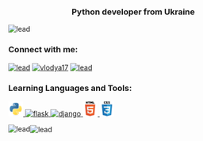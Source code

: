 <h3 align="center">Python developer from Ukraine</h3>
<p align="left"> <img src="https://komarev.com/ghpvc/?username=LeadShadow&label=Profile%20views&color=0e75b6&style=plastic" alt="lead" /> </p>

<h3 align="left">Connect with me:</h3>
<p align="left">
<a href="https://github.com/LeadShadow" target="blank"><img align="center" src="https://github.com/fluidicon.png" alt="lead" height="30" width="30" /></a>
<a href="https://twitter.com/sashasamus12345" target="blank"><img align="center" src="https://raw.githubusercontent.com/rahuldkjain/github-profile-readme-generator/master/src/images/icons/Social/twitter.svg" alt="vlodya17" height="30" width="40" /></a>
<a href="https://www.linkedin.com/in/oleksandr-samus-b7a1b8236/" target="blank"><img align="center" src="https://raw.githubusercontent.com/rahuldkjain/github-profile-readme-generator/master/src/images/icons/Social/linked-in-alt.svg" alt="lead" height="30" width="40" /></a>
</p>

<h3 align="left">Learning Languages and Tools:</h3>
<p align="left"> 
<a href="https://www.python.org" target="_blank" rel="noreferrer"> <img src="https://raw.githubusercontent.com/devicons/devicon/master/icons/python/python-original.svg" alt="python" width="30" height="30"/> </a> 
<a href="https://www.djangoproject.com" target="_blank" rel="noreferrer"> <img src="https://www.pngplay.com/wp-content/uploads/6/Flask-Background-PNG-Image.png" alt="flask" width="60" height="30"/> </a>
<a href="https://flask.palletsprojects.com/en/2.2.x/" target="_blank" rel="noreferrer"> <img src="https://upload.wikimedia.org/wikipedia/commons/7/75/Django_logo.svg" alt="django" width="90" height="30"/> </a> 
<a href="https://www.w3.org/html/" target="_blank" rel="noreferrer"> <img src="https://raw.githubusercontent.com/devicons/devicon/master/icons/html5/html5-original-wordmark.svg" alt="html5" width="30" height="30"/> </a> 
<a href="https://www.w3schools.com/css/" target="_blank" rel="noreferrer"> <img src="https://raw.githubusercontent.com/devicons/devicon/master/icons/css3/css3-original-wordmark.svg" alt="css3" width="30" height="30"/> </a> 
</p>

<p><img align="left" src="https://github-readme-stats.vercel.app/api/top-langs?username=LeadShadow&show_icons=true&theme=dracula&locale=en&layout=compact" alt="lead" height="160" /></p>
<p><img align="center" src="https://github-readme-stats.vercel.app/api?username=LeadShadow&show_icons=true&theme=dracula&locale=en&hide_border=true" alt="lead" height="160"/></p>
